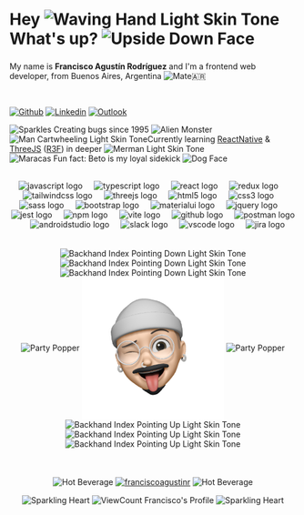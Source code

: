 # Hey <img src="https://raw.githubusercontent.com/Tarikul-Islam-Anik/Animated-Fluent-Emojis/master/Emojis/Hand%20gestures/Waving%20Hand%20Light%20Skin%20Tone.png" alt="Waving Hand Light Skin Tone" width="40" height="40" /> What's up? <img src="https://raw.githubusercontent.com/Tarikul-Islam-Anik/Telegram-Animated-Emojis/main/Smileys/Upside%20Down%20Face.webp" alt="Upside Down Face" width="40" height="40" />

###
<p align="left">My name is <b>Francisco Agustín Rodríguez</b> and I'm a frontend web developer, from Buenos Aires, Argentina <img src="https://raw.githubusercontent.com/Tarikul-Islam-Anik/Animated-Fluent-Emojis/master/Emojis/Food/Mate.png" alt="Mate" width="20" height="20" />🇦🇷</p>
<br/>

[![Github](https://img.shields.io/badge/-Github-000?style=flat&logo=Github&logoColor=white)](https://github.com/franciscoagustinr)
[![Linkedin](https://img.shields.io/badge/-LinkedIn-blue?style=flat&logo=Linkedin&logoColor=white)](https://www.linkedin.com/in/franciscoagustinr/)
[![Outlook](https://img.shields.io/badge/-Outlook-0078D4?style=flat&logo=Microsoft-Outlook&logoColor=white)](mailto:rodriguezfranciscoa@hotmail.com)
<br/>
<p align="left">
  <img src="https://raw.githubusercontent.com/Tarikul-Islam-Anik/Animated-Fluent-Emojis/master/Emojis/Activities/Sparkles.png" alt="Sparkles" width="25" height="25" />
  Creating bugs since 1995  <img src="https://raw.githubusercontent.com/Tarikul-Islam-Anik/Animated-Fluent-Emojis/master/Emojis/Smilies/Alien%20Monster.png" alt="Alien Monster" width="30" height="30" /> 
 <br>
  <img src="https://raw.githubusercontent.com/Tarikul-Islam-Anik/Animated-Fluent-Emojis/master/Emojis/People%20with%20activities/Man%20Cartwheeling%20Light%20Skin%20Tone.png" alt="Man Cartwheeling Light Skin Tone" width="25" height="25" />Currently learning <a href='https://reactnative.dev/'>ReactNative</a> & <a href='https://threejs.org/'>ThreeJS</a> (<a href='https://r3f.docs.pmnd.rs/getting-started/introduction'>R3F</a>) in deeper <img src="https://raw.githubusercontent.com/Tarikul-Islam-Anik/Animated-Fluent-Emojis/master/Emojis/People%20with%20professions/Merman%20Light%20Skin%20Tone.png" alt="Merman Light Skin Tone" width="30" height="30" /><br>
<img src="https://raw.githubusercontent.com/Tarikul-Islam-Anik/Animated-Fluent-Emojis/master/Emojis/Objects/Maracas.png" alt="Maracas" width="25" height="25" /> Fun fact: Beto is my loyal sidekick <img src="https://raw.githubusercontent.com/Tarikul-Islam-Anik/Animated-Fluent-Emojis/master/Emojis/Animals/Dog%20Face.png" alt="Dog Face" width="25" height="25" /> </p>
<br/>


<div align="center">
<div align="center">
  <img src="https://skillicons.dev/icons?i=js" height="40" alt="javascript logo"  />
  <img width="12" />
  <img src="https://skillicons.dev/icons?i=ts" height="40" alt="typescript logo"  />
  <img width="12" />
  <img src="https://skillicons.dev/icons?i=react" height="40" alt="react logo"  />
  <img width="12" />
  <img src="https://skillicons.dev/icons?i=redux" height="40" alt="redux logo"  />
  <img width="12" />
  <img src="https://cdn.simpleicons.org/tailwindcss/06B6D4" height="40" alt="tailwindcss logo"  />
  <img width="12" />
  <img src="https://skillicons.dev/icons?i=threejs" height="40" alt="threejs logo"  />
  <img width="12" />
  <img src="https://cdn.jsdelivr.net/gh/devicons/devicon/icons/html5/html5-original.svg" height="40" alt="html5 logo"  />
  <img width="12" />
  <img src="https://cdn.jsdelivr.net/gh/devicons/devicon/icons/css3/css3-original.svg" height="40" alt="css3 logo"  />
  <img width="12" />
  <img src="https://skillicons.dev/icons?i=sass" height="40" alt="sass logo"  />
  <img width="12" />
  <img src="https://cdn.simpleicons.org/bootstrap/7952B3" height="40" alt="bootstrap logo"  />
  <img width="12" />
  <img src="https://cdn.simpleicons.org/mui/007FFF" height="40" alt="materialui logo"  />
  <img width="12" />
  <img src="https://cdn.jsdelivr.net/gh/devicons/devicon/icons/jquery/jquery-original.svg" height="40" alt="jquery logo"  />
  <img width="12" />
  <img src="https://cdn.simpleicons.org/jest/C21325" height="40" alt="jest logo"  />
  <img width="12" />
  <img src="https://cdn.jsdelivr.net/gh/devicons/devicon/icons/npm/npm-original-wordmark.svg" height="40" alt="npm logo"  />
  <img width="12" />
  <img src="https://skillicons.dev/icons?i=vite" height="40" alt="vite logo"  />
  <img width="12" />
  <img src="https://skillicons.dev/icons?i=github" height="40" alt="github logo"  />
  <img width="12" />
  <img src="https://skillicons.dev/icons?i=postman" height="40" alt="postman logo"  />
  <img width="12" />
  <img src="https://skillicons.dev/icons?i=androidstudio" height="40" alt="androidstudio logo"  />
  <img width="12" />
  <img src="https://cdn.jsdelivr.net/gh/devicons/devicon/icons/slack/slack-original.svg" height="40" alt="slack logo"  />
  <img width="12" />
  <img src="https://skillicons.dev/icons?i=vscode" height="40" alt="vscode logo"  />
  <img width="12" />
  <img src="https://cdn.simpleicons.org/jira/0052CC" height="40" alt="jira logo"  />
</div>
</div>

<br/>
<br/>

<div align='center' width="100%">
  <img src="https://raw.githubusercontent.com/Tarikul-Islam-Anik/Animated-Fluent-Emojis/master/Emojis/Hand%20gestures/Backhand%20Index%20Pointing%20Down%20Light%20Skin%20Tone.png" alt="Backhand Index Pointing Down Light Skin Tone" width="50" height="50" /><img src="https://raw.githubusercontent.com/Tarikul-Islam-Anik/Animated-Fluent-Emojis/master/Emojis/Hand%20gestures/Backhand%20Index%20Pointing%20Down%20Light%20Skin%20Tone.png" alt="Backhand Index Pointing Down Light Skin Tone" width="50" height="50" /><img src="https://raw.githubusercontent.com/Tarikul-Islam-Anik/Animated-Fluent-Emojis/master/Emojis/Hand%20gestures/Backhand%20Index%20Pointing%20Down%20Light%20Skin%20Tone.png" alt="Backhand Index Pointing Down Light Skin Tone" width="50" height="50" />
</div>
<div align='center'>
 <img src="https://raw.githubusercontent.com/Tarikul-Islam-Anik/Animated-Fluent-Emojis/master/Emojis/Activities/Party%20Popper.png" alt="Party Popper" width="120" height="120" />  
  <a href='https://franciscoagustinr.github.io/'><img align="center" alt='Francisco' src="https://github.com/franciscoagustinr/francisco-portfolio/blob/master/src/assets/francisco-fun-photo.png" width="250" height="250" /></a>
  <img src="https://raw.githubusercontent.com/Tarikul-Islam-Anik/Animated-Fluent-Emojis/master/Emojis/Activities/Party%20Popper.png" alt="Party Popper" width="120" height="120" />
</div>
<div align='center'>
<img src="https://raw.githubusercontent.com/Tarikul-Islam-Anik/Animated-Fluent-Emojis/master/Emojis/Hand%20gestures/Backhand%20Index%20Pointing%20Up%20Light%20Skin%20Tone.png" alt="Backhand Index Pointing Up Light Skin Tone" width="50" height="50" /><img src="https://raw.githubusercontent.com/Tarikul-Islam-Anik/Animated-Fluent-Emojis/master/Emojis/Hand%20gestures/Backhand%20Index%20Pointing%20Up%20Light%20Skin%20Tone.png" alt="Backhand Index Pointing Up Light Skin Tone" width="50" height="50" /><img src="https://raw.githubusercontent.com/Tarikul-Islam-Anik/Animated-Fluent-Emojis/master/Emojis/Hand%20gestures/Backhand%20Index%20Pointing%20Up%20Light%20Skin%20Tone.png" alt="Backhand Index Pointing Up Light Skin Tone" width="50" height="50" />
</div>

<br/>
<br/>

<p align='center'>
 <img align='center' src="https://raw.githubusercontent.com/Tarikul-Islam-Anik/Animated-Fluent-Emojis/master/Emojis/Food/Hot%20Beverage.png" alt="Hot Beverage" width="50" height="50" />  
  <a href='https://cafecito.app/franciscoagustinr'> <img align="center" src="https://cdn.buymeacoffee.com/buttons/v2/default-yellow.png" height="50" alt="franciscoagustinr" /></a>  <img align='center' src="https://raw.githubusercontent.com/Tarikul-Islam-Anik/Animated-Fluent-Emojis/master/Emojis/Food/Hot%20Beverage.png" alt="Hot Beverage" width="50" height="50" />  
  <br/>
</p>
<div align='center'>
  <img align='center' src="https://raw.githubusercontent.com/Tarikul-Islam-Anik/Animated-Fluent-Emojis/master/Emojis/Smilies/Sparkling%20Heart.png" alt="Sparkling Heart" width="35" height="35" />
    <img align='center' alt="ViewCount Francisco's Profile" src="https://views.whatilearened.today/views/github/franciscoagustinr/franciscoagustinr.svg" width='100' />
  <img align='center' src="https://raw.githubusercontent.com/Tarikul-Islam-Anik/Animated-Fluent-Emojis/master/Emojis/Smilies/Sparkling%20Heart.png" alt="Sparkling Heart" width="35" height="35" />
  <br/>
</div>
